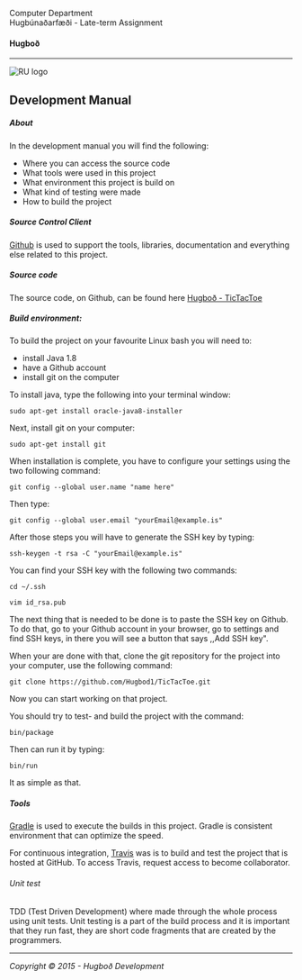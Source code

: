 Computer Department								
Hugbúnaðarfæði -
Late-term Assignment 

#### Hugboð

----

![RU logo](http://www.ru.is/skin/basic9k/i/sitelogo.png)



## Development Manual

##### About

In the development manual you will find the following: 
- Where you can access the source code
- What tools were used in this project
- What environment this project is build on
- What kind of testing were made
- How to build the project

##### Source Control Client
[Github](https://github.com) is used to support the tools, libraries, documentation and everything else related to this project.
##### Source code
The source code, on Github, can be found here [Hugboð - TicTacToe](https://github.com/Hugbod1/TicTacToe.git)
##### Build environment:

To build the project on your favourite Linux bash you will need to:
- install Java 1.8
- have a Github account
- install git on the computer 

To install java, type the following into your terminal window:
```
sudo apt-get install oracle-java8-installer
```
Next, install git on your computer:

```
sudo apt-get install git
```

When installation is complete, you have to configure your settings using the two following command:
```
git config --global user.name "name here"
```
Then type:
```
git config --global user.email "yourEmail@example.is"
```

After those steps you will have to generate the SSH key by typing:
```
ssh-keygen -t rsa -C "yourEmail@example.is"
```

You can find your SSH key with the following two commands:
```
cd ~/.ssh
```
```
vim id_rsa.pub
```
The next thing that is needed to be done is to paste the SSH key on Github. To do that, go to your Github account in your browser, go to settings and find SSH keys, in there you will see a button that says ,,Add SSH key".

When your are done with that, clone the git repository for the project into your computer, use the following command:
```
git clone https://github.com/Hugbod1/TicTacToe.git
```

Now you can start working on that project.

You should try to test- and build the project with the command:
```
bin/package
```
Then can run it by typing:
```
bin/run
```

It as simple as that. 

##### Tools

[Gradle](https://docs.gradle.org/current/userguide/build_environment.html) is used to execute the builds in this project. Gradle is consistent environment that can optimize the speed. 

For continuous integration, [Travis](https://travis-ci.org/) was is to build and test the project that is hosted at GitHub.
To access Travis, request access to become collaborator.


###### Unit test
TDD (Test Driven Development) where made through the whole process using unit tests. Unit testing is a part of the build process and it is important that they run fast, they are short code fragments that are created by the programmers.

---
*Copyright © 2015 - Hugboð Development*